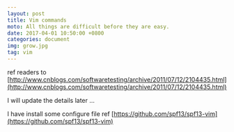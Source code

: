 ```yaml
---
layout: post
title: Vim commands
moto: All things are difficult before they are easy. 
date: 2017-04-01 10:50:00 +0800
categories: document
img: grow.jpg
tag: vim
---
```


ref readers to [http://www.cnblogs.com/softwaretesting/archive/2011/07/12/2104435.html](http://www.cnblogs.com/softwaretesting/archive/2011/07/12/2104435.html)


I will update the details later ...

I have install some configure file ref [https://github.com/spf13/spf13-vim](https://github.com/spf13/spf13-vim)

